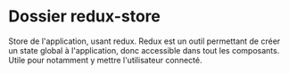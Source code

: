 # Dossier redux-store

Store de l'application, usant redux.
Redux est un outil permettant de créer un state global à l'application, donc accessible dans tout les composants.
Utile pour notamment y mettre l'utilisateur connecté.
